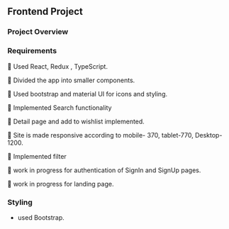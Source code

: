 
## Frontend Project

### Project Overview


### Requirements

💊  Used React, Redux , TypeScript.

💊  Divided the app into smaller components. 

💊  Used bootstrap and material UI for icons and styling.

💊  Implemented Search functionality

💊  Detail page and add to wishlist implemented.


💊  Site is made responsive according to mobile- 370, tablet-770, Desktop-1200.

💊  Implemented filter

💊  work in progress for authentication of SignIn and SignUp pages. 

💊  work in progress for landing page.



### Styling
 - used Bootstrap.
